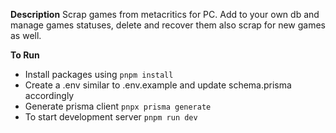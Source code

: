 **Description**
Scrap games from metacritics for PC. Add to your own db and manage games statuses, delete and recover them also scrap for new games as well.

**To Run**

- Install packages using `pnpm install`
- Create a .env similar to .env.example and update schema.prisma accordingly
- Generate prisma client `pnpx prisma generate`
- To start development server `pnpm run dev`
